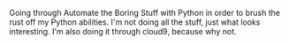 Going through Automate the Boring Stuff with Python in order to brush the rust off my Python abilities. I'm not doing all the stuff, just what looks interesting. I'm also doing it through cloud9, because why not.
